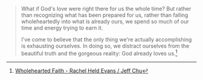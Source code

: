 > What if God's love were right there for us the whole time? But rather than recognizing what has been prepared for us, rather than falling wholeheartedly into what is already ours, we spend so much of our time and energy trying to earn it.
>
> I've come to believe that the only thing we're actually accomplishing is exhausting ourselves. In doing so, we distract ourselves from the beautiful truth and the gorgeous reality: God already loves us.[^1]

[^1]: [Wholehearted Faith - Rachel Held Evans / Jeff Chu](https://bookshop.org/books/wholehearted-faith-9798200745371/9780062894472)
